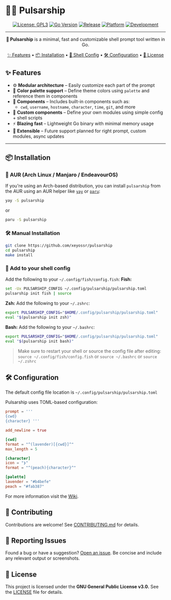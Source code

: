 # 🚀🌠 Pulsarship

<div align="center">

<!-- Badges -->
[![License: GPL3](https://img.shields.io/github/license/xeyossr/pulsarship?style=for-the-badge&logo=opensourceinitiative&logoColor=white)](https://github.com/xeyossr/pulsarship/blob/main/LICENSE)
[![Go Version](https://img.shields.io/badge/Go-1.24+-blue?style=for-the-badge&logo=go&logoColor=white)](https://golang.org/dl/)
[![Release](https://img.shields.io/github/v/release/xeyossr/pulsarship?style=for-the-badge&logo=github&logoColor=white)](https://github.com/xeyossr/pulsarship/releases/latest)
[![Platform](https://img.shields.io/badge/platform-Linux-lightgrey?style=for-the-badge&logo=linux&logoColor=white)](https://www.kernel.org/)
[![Development](https://img.shields.io/badge/development-active-brightgreen?style=for-the-badge&logo=github&logoColor=white)](https://github.com/xeyossr/pulsarship/graphs/commit-activity)

---

**🚀 Pulsarship** is a minimal, fast and customizable shell prompt tool written in Go.

[✨ Features](#-features) • [📦 Installation](#-installation) • [🔧 Shell Config](#-add-to-your-shell-config) • [🛠 Configuration](#-configuration) • [📜 License](#-license)

</div>

## ✨ Features

- ⚙️ **Modular architecture** – Easily customize each part of the prompt
- 🎨 **Color palette support** – Define theme colors using `palette` and reference them in components
- 🧩 **Components** – Includes built-in components such as:
  - `cwd`, `username`, `hostname`, `character`, `time`, `git`, and more
- 🧰 **Custom components** – Define your own modules using simple config + shell scripts
- ⚡ **Blazing fast** – Lightweight Go binary with minimal memory usage
- 🧪 **Extensible** – Future support planned for right prompt, custom modules, async updates

---

## 📦 Installation
### 🔁 AUR (Arch Linux / Manjaro / EndeavourOS)

If you're using an Arch-based distribution, you can install `pulsarship` from the AUR using an AUR helper like [`yay`](https://github.com/Jguer/yay) or [`paru`](https://github.com/Morganamilo/paru):
```bash
yay -S pulsarship
```
or
```bash
paru -S pulsarship
```

### 🛠️ Manual Installation
```bash
git clone https://github.com/xeyossr/pulsarship
cd pulsarship
make install
```

### 🔧 Add to your shell config
Add the following to your `~/.config/fish/config.fish`:
**Fish:**
```bash
set -Ux PULSARSHIP_CONFIG ~/.config/pulsarship/pulsarship.toml
pulsarship init fish | source
```

**Zsh:**
Add the following to your `~/.zshrc`:
```zsh
export PULSARSHIP_CONFIG="$HOME/.config/pulsarship/pulsarship.toml"
eval "$(pulsarship init zsh)"
```

**Bash:**
Add the following to your `~/.bashrc`:
```bash
export PULSARSHIP_CONFIG="$HOME/.config/pulsarship/pulsarship.toml"
eval "$(pulsarship init bash)"
```

> Make sure to restart your shell or source the config file after editing:   
> `source ~/.config/fish/config.fish` or `source ~/.bashrc` or `source ~/.zshrc`

## 🛠 Configuration
The default config file location is `~/.config/pulsarship/pulsarship.toml`

Pulsarship uses TOML-based configuration:
```toml
prompt = '''
{cwd} 
{character} '''

add_newline = true

[cwd]
format = "^(lavender)[{cwd}]^"
max_length = 5

[character]
icon = "❯"
format = "^(peach){character}^"

[palette]
lavender = "#b4befe"
peach = "#fab387"
```

For more information visit the [Wiki](https://github.com/xeyossr/pulsarship/wiki).

## 🤝 Contributing
Contributions are welcome! See [CONTRIBUTING.md](CONTRIBUTING.md) for details.

## 🐞 Reporting Issues
Found a bug or have a suggestion? [Open an issue](https://github.com/xeyossr/pulsarship/issues). Be concise and include any relevant output or screenshots.

## 📜 License
This project is licensed under the **GNU General Public License v3.0.**
See the [LICENSE](LICENSE) file for details.
